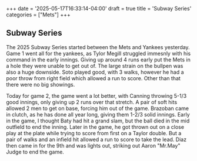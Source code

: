 +++
date = '2025-05-17T16:33:14-04:00'
draft = true
title = 'Subway Series'
categories = ["Mets"]
+++

## Subway Series
The 2025 Subway Series started between the Mets and Yankees yesterday. Game 1 went all for the yankees, as Tylor Megill struggled immesnly with his command in the early innings. Giving up around 4 runs early put the Mets in a hole they were unable to get out of. The large strain on the bullpen was also a huge downside. Soto played good, with 3 walks, however he had a poor throw from right field which allowed a run to score. Other than that there were no big showings.

Today for game 2, the game went a lot better, with Canning throwing 5-1/3 good innings, only giving up 2 runs over that stretch. A pair of soft hits allowed 2 men to get on base, forcing him out of the game. Brazoban came in clutch, as he has done all year long, giving them 1-2/3 solid innings. Early in the game, I thought Baty had hit a grand slam, but the ball died in the mid outfield to end the inning. Later in the game, he got thrown out on a close play at the plate while trying to score from first on a Taylor double. But a pair of walks and an infield hit allowed a run to score to take the lead. Diaz then came in for the 9th and was lights out, striking out Aaron "Mr.May" Judge to end the game.
